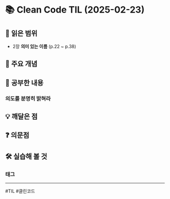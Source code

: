 # 📚 Clean Code TIL (2025-02-23)

## 📖 읽은 범위

- 2장 **의미 있는 이름** (p.22 ~ p.38)

## 📌 주요 개념


## 📖 공부한 내용

### 의도를 분명히 밝혀라



## 💡 깨달은 점


## ❓ 의문점


## 🛠️ 실습해 볼 것


### 태그
---
#TIL #클린코드 